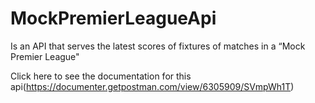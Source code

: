 # MockPremierLeagueApi
Is an API that serves the latest scores of fixtures of matches in a “Mock Premier League"


Click here to see the documentation for this api(https://documenter.getpostman.com/view/6305909/SVmpWh1T)
